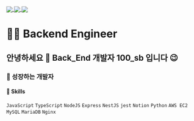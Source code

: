<a href="https://github.com/anuraghazra/github-readme-stats">
  <img align="center" src="https://komarev.com/ghpvc/?username=yonghoon-jung&color=blueviolet&" />
</a>
<a href="https://www.instagram.com/100_sb99/">
  <img align="center" src="https://img.shields.io/badge/Instagram-E4405F?logo=Instagram&logoColor=white" />
</a>
<a href="https://blog.naver.com/wer06099">
  <img align="center" src="https://img.shields.io/badge/Blog-FFCD00?logo=naver&logoColor=white" />
</a>

# 👨‍💻 Backend Engineer 
## 안녕하세요 👋 Back_End 개발자 100_sb 입니다 😉
### 🌱 성장하는 개발자
#### 🌈 Skills
`JavaScript` `TypeScript` `NodeJS` `Express` `NestJS` `jest`
`Notion` 
`Python` 
`AWS EC2` `MySQL` `MariaDB` `Nginx`
